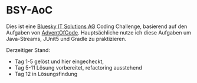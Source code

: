 # BSY-AoC

Dies ist eine [Bluesky IT Solutions AG](https://wwww.bluesky-it.ch) Coding Challenge, basierend auf den Aufgaben 
von [AdventOfCode](https://adventofcode.com/2017). 
Hauptsächliche nutze ich diese Aufgaben um Java-Streams, JUnit5 und Gradle zu praktizieren.

Derzeitiger Stand: 
* Tag 1-5 gelöst und hier eingecheckt, 
* Tag 5-11 Lösung vorbereitet, refactoring ausstehend
* Tag 12 in Lösungsfindung 